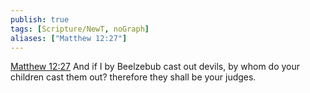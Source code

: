 ```yaml
---
publish: true
tags: [Scripture/NewT, noGraph]
aliases: ["Matthew 12:27"]
---
```

[Matthew 12:27](https://churchofjesuschrist.org/study/scriptures/nt/matt/12?lang=eng&id=p27#p27) And if I by Beelzebub cast out devils, by whom do your children cast them out? therefore they shall be your judges.
